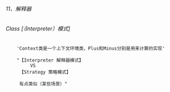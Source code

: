 ###### 11、解释器
###### Class [（Interpreter）模式]

```jql
    'Context类是一个上下文环境类，Plus和Minus分别是用来计算的实现'
    
    "【Interpreter 解释器模式】
         VS 
     【Strategy 策略模式】 
     
     有点类似（某些场景）"
```
